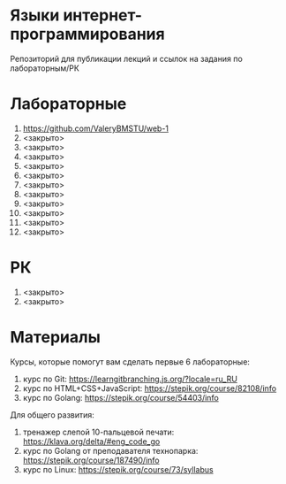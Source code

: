 # Языки интернет-программирования
Репозиторий для публикации лекций и ссылок на задания по лабораторным/РК
# Лабораторные
1. https://github.com/ValeryBMSTU/web-1
2. <закрыто>
3. <закрыто>
4. <закрыто>
5. <закрыто>
6. <закрыто>
7. <закрыто>
8. <закрыто>
9. <закрыто>
10. <закрыто>
11. <закрыто>
12. <закрыто>
# РК
1. <закрыто>
2. <закрыто>
# Материалы
Курсы, которые помогут вам сделать первые 6 лабораторные:
1. курс по Git: https://learngitbranching.js.org/?locale=ru_RU
2. курс по HTML+CSS+JavaScript: https://stepik.org/course/82108/info
3. курс по Golang: https://stepik.org/course/54403/info

Для общего развития:
1. тренажер слепой 10-пальцевой печати: https://klava.org/delta/#eng_code_go
2. курс по Golang от преподавателя технопарка: https://stepik.org/course/187490/info
3. курс по Linux: https://stepik.org/course/73/syllabus

